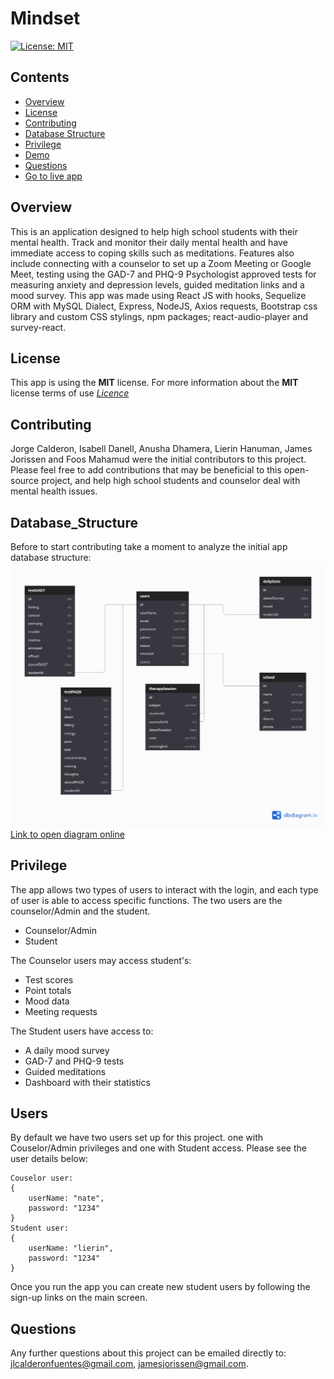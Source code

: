 # Mindset
[![License: MIT](https://img.shields.io/badge/License-MIT-yellow.svg)](https://opensource.org/licenses/MIT)

## Contents
* [Overview](#Overview)
* [License](#License)
* [Contributing](#Contributing)
* [Database Structure](#Database_Structure)
* [Privilege](#Privilege)
* [Demo](#Demo)
* [Questions](#Questions)
* [Go to live app](https://frozen-cliffs-96798.herokuapp.com/)

## Overview
This is an application designed to help high school students with their mental health. Track and monitor their daily mental health and have immediate access to coping skills such as meditations. Features also include connecting with a counselor to set up a Zoom Meeting or Google Meet, testing using the GAD-7 and PHQ-9 Psychologist approved tests for measuring anxiety and depression levels, guided meditation links and a mood survey. This app was made using React JS with hooks, Sequelize ORM with MySQL Dialect, Express, NodeJS, Axios requests, Bootstrap css library and custom CSS stylings, npm packages; react-audio-player and  survey-react.


## License
This app is using the **MIT** license. For more information about the **MIT** license terms of use [*Licence*](https://opensource.org/licenses/MIT)

## Contributing
Jorge Calderon, Isabell Danell, Anusha Dhamera, Lierin Hanuman, James Jorissen and Foos Mahamud were the initial contributors to this project. Please feel free to add contributions that may be beneficial to this open-source project, and help high school students and counselor deal with mental health issues.

## Database_Structure
Before to start contributing take a moment to analyze the initial app database structure:
![Database Relationships](/Mindset.png)
[Link to open diagram online](https://dbdiagram.io/d/5fcec76d9a6c525a03ba2c8f)

## Privilege
The app allows two types of users to interact with the login, and each type of user is able to access specific functions. The two users are the counselor/Admin and the student.
- Counselor/Admin
- Student

The Counselor users may access student's: 
- Test scores
- Point totals
- Mood data 
- Meeting requests

The Student users have access to:
- A daily mood survey
- GAD-7 and PHQ-9 tests
- Guided meditations
- Dashboard with their statistics 

## Users

By default we have two users set up for this project. one with Couselor/Admin privileges and one with Student access. Please see the user details below:

```
Couselor user:
{ 
    userName: "nate",
    password: "1234"
}
Student user:
{ 
    userName: "lierin",
    password: "1234"
}
```

Once you run the app you can create new student users by following the sign-up links on the main screen.

## Questions
Any further questions about this project can be emailed directly to: <jlcalderonfuentes@gmail.com>, <jamesjorissen@gmail.com>.